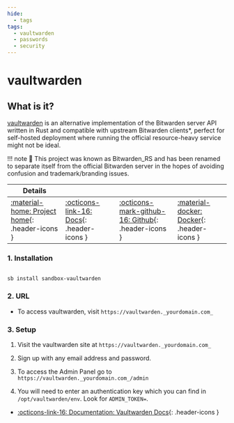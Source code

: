 ```yaml
---
hide:
  - tags
tags:
  - vaultwarden
  - passwords
  - security
---
```


# vaultwarden

## What is it?

[vaultwarden](https://github.com/dani-garcia/vaultwarden) is an alternative implementation of the Bitwarden server API written in Rust and compatible with upstream Bitwarden clients*, perfect for self-hosted deployment where running the official resource-heavy service might not be ideal.

!!! note
      📢 This project was known as Bitwarden_RS and has been renamed to separate itself from the official Bitwarden server in the hopes of avoiding confusion and trademark/branding issues.

| Details     |             |             |             |
|-------------|-------------|-------------|-------------|
| [:material-home: Project home](https://github.com/dani-garcia/vaultwarden){: .header-icons } | [:octicons-link-16: Docs](https://github.com/dani-garcia/vaultwarden/wiki){: .header-icons } | [:octicons-mark-github-16: Github](https://github.com/dani-garcia/vaultwarden){: .header-icons } | [:material-docker: Docker](https://hub.docker.com/r/vaultwarden/server){: .header-icons }|

### 1. Installation

``` shell

sb install sandbox-vaultwarden

```

### 2. URL

- To access vaultwarden, visit `https://vaultwarden._yourdomain.com_`

### 3. Setup

  1. Visit the vaultwarden site at `https://vaultwarden._yourdomain.com_`

  2. Sign up with any email address and password.

  3. To access the Admin Panel go to `https://vaultwarden._yourdomain.com_/admin`

  4. You will need to enter an authentication key which you can find in `/opt/vaultwarden/env`. Look for `ADMIN_TOKEN=`.

- [:octicons-link-16: Documentation: Vaultwarden Docs](https://github.com/dani-garcia/vaultwarden/wiki){: .header-icons }
